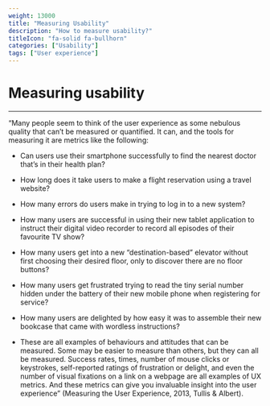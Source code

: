 ```yaml
---
weight: 13000
title: "Measuring Usability"
description: "How to measure usability?"
titleIcon: "fa-solid fa-bullhorn"
categories: ["Usability"]
tags: ["User experience"]
---
```


# Measuring usability
---

“Many people seem to think of the user experience as some nebulous quality that can’t be measured or quantified. It can, and the tools for measuring it are metrics like the following:

- Can users use their smartphone successfully to find the nearest doctor that’s in their health plan?
- How long does it take users to make a flight reservation using a travel website?
- How many errors do users make in trying to log in to a new system?
- How many users are successful in using their new tablet application to instruct their digital video recorder to record all episodes of their favourite TV show?
- How many users get into a new “destination-based” elevator without first choosing their desired floor, only to discover there are no floor buttons?
- How many users get frustrated trying to read the tiny serial number hidden under the battery of their new mobile phone when registering for service?
- How many users are delighted by how easy it was to assemble their new bookcase that came with wordless instructions?

- These are all examples of behaviours and attitudes that can be measured. Some may be easier to measure than others, but they can all be measured. Success rates, times, number of mouse clicks or keystrokes, self-reported ratings of frustration or delight, and even the number of visual fixations on a link on a webpage are all examples of UX metrics. And these metrics can give you invaluable insight into the user experience” (Measuring the User Experience, 2013, Tullis & Albert).
